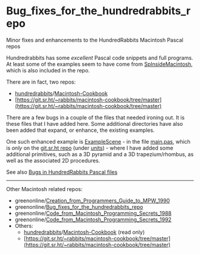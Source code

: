 # Bug_fixes_for_the_hundredrabbits_repo
Minor fixes and enhancements to the HundredRabbits Macintosh Pascal repos 

Hundredrabbits has some *excellent* Pascal code snippets and full programs. At least some of the examples seem to have come from [SpInsideMacintosh](https://github.com/hundredrabbits/Macintosh-Cookbook/blob/master/docs/im202.html), which is also included in the repo.

There are in fact, two repos:

- [hundredrabbits](https://github.com/hundredrabbits)/[Macintosh-Cookbook](https://github.com/hundredrabbits/Macintosh-Cookbook)
- [https://git.sr.ht/~rabbits/macintosh-cookbook/tree/master](https://git.sr.ht/~rabbits/macintosh-cookbook/tree/master)

There are a few bugs in a couple of the files that needed ironing out. It is these files that I have added here. Some additional directories have also been added that expand, or enhance, the existing examples.

One such enhanced example is [ExampleScene]() - in the file [main.pas](https://git.sr.ht/~rabbits/macintosh-cookbook/tree/master/item/units/Graf3DScene/main.pas), which is *only* on the [git.sr.ht repo](https://git.sr.ht/~rabbits/macintosh-cookbook/tree/master) (under [units](https://git.sr.ht/~rabbits/macintosh-cookbook/tree/master/item/units)) - where I have added some additional primitives, such as a 3D pyramid and a 3D trapezium/rhombus, as well as the associated 2D procedures.

See also [Bugs in HundredRabbits Pascal files](https://gr33nonline.wordpress.com/2024/04/15/bugs-in-hundredrabbits-pascal-files/)

  
---

Other Macintosh related repos:

- greenonline/[Creation_from_Programmers_Guide_to_MPW_1990](https://github.com/greenonline/Creation_from_Programmers_Guide_to_MPW_1990)
- greenonline/[Bug_fixes_for_the_hundredrabbits_repo](https://github.com/greenonline/Bug_fixes_for_the_hundredrabbits_repo)
- greenonline/[Code_from_Macintosh_Programming_Secrets_1988](https://github.com/greenonline/Code_from_Macintosh_Programming_Secrets_1988)
- greenonline/[Code_from_Macintosh_Programming_Secrets_1992]()
- Others:
  - [hundredrabbits](https://github.com/hundredrabbits)/[Macintosh-Cookbook](https://github.com/hundredrabbits/Macintosh-Cookbook) (read only)
  - [https://git.sr.ht/~rabbits/macintosh-cookbook/tree/master](https://git.sr.ht/~rabbits/macintosh-cookbook/tree/master)
